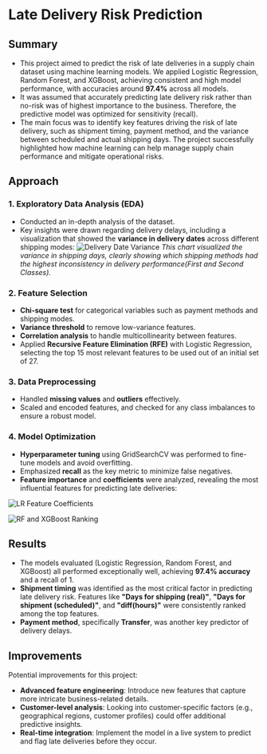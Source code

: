 # Late Delivery Risk Prediction

## Summary

- This project aimed to predict the risk of late deliveries in a supply chain dataset using machine learning models. We applied Logistic Regression, Random Forest, and XGBoost, achieving consistent and high model performance, with accuracies around **97.4%** across all models.
- It was assumed that accurately predicting late delivery risk rather than no-risk was of highest importance to the business. Therefore, the predictive model was optimized for sensitivity (recall). 
- The main focus was to identify key features driving the risk of late delivery, such as shipment timing, payment method, and the variance between scheduled and actual shipping days. The project successfully highlighted how machine learning can help manage supply chain performance and mitigate operational risks.

## Approach

### 1. Exploratory Data Analysis (EDA)
- Conducted an in-depth analysis of the dataset.
- Key insights were drawn regarding delivery delays, including a visualization that showed the **variance in delivery dates** across different shipping modes:
![Delivery Date Variance](https://github.com/PolinaBurova/Predicting-Delivery-Delays-in-Supply-Chain/blob/main/DeliveryDate_Risk.png)
*This chart visualized the variance in shipping days, clearly showing which shipping methods had the highest inconsistency in delivery performance(First and Second Classes).*


### 2. Feature Selection
- **Chi-square test** for categorical variables such as payment methods and shipping modes.
- **Variance threshold** to remove low-variance features.
- **Correlation analysis** to handle multicollinearity between features.
- Applied **Recursive Feature Elimination (RFE)** with Logistic Regression, selecting the top 15 most relevant features to be used out of an initial set of 27.

### 3. Data Preprocessing
- Handled **missing values** and **outliers** effectively.
- Scaled and encoded features, and checked for any class imbalances to ensure a robust model.

### 4. Model Optimization
- **Hyperparameter tuning** using GridSearchCV was performed to fine-tune models and avoid overfitting.
- Emphasized **recall** as the key metric to minimize false negatives.
- **Feature importance** and **coefficients** were analyzed, revealing the most influential features for predicting late deliveries:

![LR Feature Coefficients](https://github.com/PolinaBurova/Predicting-Delivery-Delays-in-Supply-Chain/blob/main/Features_Ranking1.png)

![RF and XGBoost Ranking](https://github.com/PolinaBurova/Predicting-Delivery-Delays-in-Supply-Chain/blob/main/Features_Ranking2.png)

## Results
- The models evaluated (Logistic Regression, Random Forest, and XGBoost) all performed exceptionally well, achieving **97.4% accuracy** and a recall of 1.
- **Shipment timing** was identified as the most critical factor in predicting late delivery risk. Features like **"Days for shipping (real)"**, **"Days for shipment (scheduled)"**, and **"diff(hours)"** were consistently ranked among the top features.
- **Payment method**, specifically **Transfer**, was another key predictor of delivery delays.

## Improvements
Potential improvements for this project:
- **Advanced feature engineering**: Introduce new features that capture more intricate business-related details.
- **Customer-level analysis**: Looking into customer-specific factors (e.g., geographical regions, customer profiles) could offer additional predictive insights.
- **Real-time integration**: Implement the model in a live system to predict and flag late deliveries before they occur.
